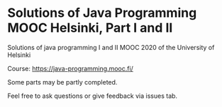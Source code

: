 # Solutions of Java Programming MOOC Helsinki, Part I and II
Solutions of java programming I and II MOOC 2020 of the University of Helsinki

Course: https://java-programming.mooc.fi/

Some parts may be partly completed.

Feel free to ask questions or give feedback via issues tab.

